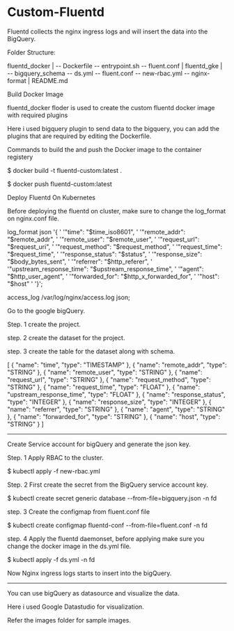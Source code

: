 # Custom-Fluentd
Fluentd collects the nginx ingress logs and will insert the data into the BigQuery.

Folder Structure:

fluentd_docker
|
 -- Dockerfile
 -- entrypoint.sh
 -- fluent.conf
|
fluentd_gke
|
 -- bigquery_schema
 -- ds.yml
 -- fluent.conf
 -- new-rbac.yml
 -- nginx-format
|
README.md

Build Docker Image

fluentd_docker floder is used to create the custom fluentd docker image with required plugins

Here i used bigquery plugin to send data to the bigquery, you can add the plugins that are required by editing the Dockerfile.

Commands to build the and push the Docker image to the container registery

$ docker build -t fluentd-custom:latest .

$ docker push fluentd-custom:latest


Deploy Fluentd On Kubernetes

Before deploying the fluentd on cluster, make sure to change the log_format on nginx.conf file.

log_format json '{ '
    '"time": "$time_iso8601", '
    '"remote_addr": "$remote_addr", '
    '"remote_user": "$remote_user", '
    '"request_url": "$request_uri", '
    '"request_method": "$request_method", '
    '"request_time": "$request_time", '
    '"response_status": "$status", '
    '"response_size": "$body_bytes_sent", '
    '"referrer": "$http_referer", '
    '"upstream_response_time": "$upstream_response_time", '
    '"agent": "$http_user_agent", '
    '"forwarded_for": "$http_x_forwarded_for", '
    '"host": "$host" '
'}';

access_log /var/log/nginx/access.log json;


Go to the google bigQuery.

Step. 1
create the project.

step. 2
create the dataset for the project.

step. 3
create the table for the dataset along with schema.

[
  {
    "name": "time",
    "type": "TIMESTAMP"
  },
  {
    "name": "remote_addr",
    "type": "STRING"
  },
  {
    "name": "remote_user",
    "type": "STRING"
  },
  {
    "name": "request_url",
    "type": "STRING"
  },
  {
    "name": "request_method",
    "type": "STRING"
  },
  {
    "name": "request_time",
    "type": "FLOAT"
  },
  {
    "name": "upstream_response_time",
    "type": "FLOAT"
  },
  {
    "name": "response_status",
    "type": "INTEGER"
  },
  {
    "name": "response_size",
    "type": "INTEGER"
  },
  {
    "name": "referrer",
    "type": "STRING"
  },
  {
    "name": "agent",
    "type": "STRING"
  },
  {
    "name": "forwarded_for",
    "type": "STRING"
  },
  {
    "name": "host",
    "type": "STRING"
  }
]


***
Create Service account for bigQuery and generate the json key.

Step. 1
Apply RBAC to the cluster.

$ kubectl apply -f new-rbac.yml

Step. 2
First create the secret from the BigQuery service account key.

$ kubectl create secret generic database --from-file=bigquery.json -n fd

step. 3
Create the configmap from fluent.conf file

$ kubectl create configmap fluentd-conf --from-file=fluent.conf -n fd

step. 4
Apply the fluentd daemonset, before applying make sure you change the docker image in the ds.yml file.

$ kubectl apply -f ds.yml -n fd

Now Nginx ingress logs starts to insert into the bigQuery.

***
You can use bigQuery as datasource and visualize the data.

Here i used Google Datastudio for visualization.

Refer the images folder for sample images.

 

